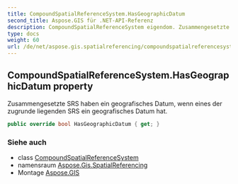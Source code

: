 ```yaml
---
title: CompoundSpatialReferenceSystem.HasGeographicDatum
second_title: Aspose.GIS für .NET-API-Referenz
description: CompoundSpatialReferenceSystem eigendom. Zusammengesetzte SRS haben ein geografisches Datum wenn eines der zugrunde liegenden SRS ein geografisches Datum hat.
type: docs
weight: 60
url: /de/net/aspose.gis.spatialreferencing/compoundspatialreferencesystem/hasgeographicdatum/
---
```

## CompoundSpatialReferenceSystem.HasGeographicDatum property

Zusammengesetzte SRS haben ein geografisches Datum, wenn eines der zugrunde liegenden SRS ein geografisches Datum hat.

```csharp
public override bool HasGeographicDatum { get; }
```

### Siehe auch

* class [CompoundSpatialReferenceSystem](../)
* namensraum [Aspose.Gis.SpatialReferencing](../../compoundspatialreferencesystem/)
* Montage [Aspose.GIS](../../../)


